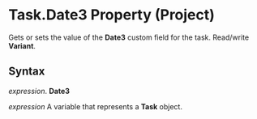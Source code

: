 
# Task.Date3 Property (Project)

Gets or sets the value of the  **Date3** custom field for the task. Read/write **Variant**.


## Syntax

 _expression_. **Date3**

 _expression_ A variable that represents a **Task** object.

